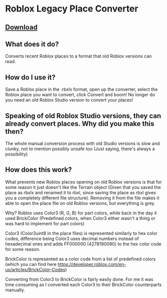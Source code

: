 # Roblox Legacy Place Converter
## [Download](https://github.com/BakonBot/legacy-place-converter/releases)
## What does it do?
Converts recent Roblox places to a format that old Roblox versions can read.
## How do I use it?
Save a Roblox place in the .rbxlx format, open up the converter, select the Roblox place you want to convert, click Convert and boom!
No longer do you need an old Roblox Studio version to convert your places!
## Speaking of old Roblox Studio versions, they can already convert places. Why did you make this then?
The whole manual conversion process with old Studio versions is slow and clunky, not to mention possibly unsafe too (Just saying, there's always a possibility)
## How does this work?
What prevents new Roblox places opening on old Roblox versions is that for some reason it just doesn't like the Terrain object (Given that you saved the place as rbxlx and renamed it to rbxl, since saving the place as rbxl gives you a completely different file structure). 
Removing it from the file makes it able to open the place file on old Roblox versions, but everything is grey.

Why? Roblox uses Color3 (R, G, B) for part colors, while back in the day it used BrickColor (Predefined colors, when Color3 either wasn't a thing or was hard to implement for part colors)

Color3 (Color3uint8 in the place files) is represented similarly to hex color codes, difference being Color3 uses decimal numbers instead of hexadecimal ones and adds FF000000 (4278190080) to the hex color code for some reason.

BrickColor is represented as a color code from a list of predefined colors (which you can find here https://developer.roblox.com/en-us/articles/BrickColor-Codes)

Converting from Color3 to BrickColor is fairly easily done. For me it was time consuming as I converted each Color3 to their BrickColor counterparts manually.
